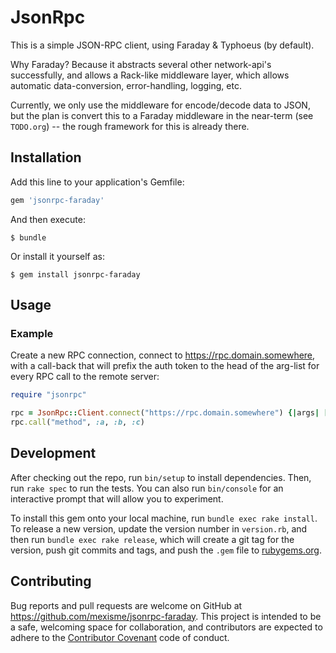 # JsonRpc

This is a simple JSON-RPC client, using Faraday & Typhoeus (by default).

Why Faraday?  Because it abstracts several other network-api's successfully, and allows a Rack-like middleware layer,
which allows automatic data-conversion, error-handling, logging, etc.

Currently, we only use the middleware for encode/decode data to JSON, but the plan is convert this to a Faraday
middleware in the near-term (see `TODO.org`) -- the rough framework for this is already there.

## Installation

Add this line to your application's Gemfile:

```ruby
gem 'jsonrpc-faraday'
```

And then execute:

    $ bundle

Or install it yourself as:

    $ gem install jsonrpc-faraday

## Usage


### Example

Create a new RPC connection, connect to https://rpc.domain.somewhere, with a call-back that will prefix the auth token
to the head of the arg-list for every RPC call to the remote server:

```ruby
require "jsonrpc"

rpc = JsonRpc::Client.connect("https://rpc.domain.somewhere") {|args| ["authorisation token"] + args }
rpc.call("method", :a, :b, :c)
```

## Development

After checking out the repo, run `bin/setup` to install dependencies. Then, run `rake spec` to run the tests. You can also run `bin/console` for an interactive prompt that will allow you to experiment.

To install this gem onto your local machine, run `bundle exec rake install`. To release a new version, update the version number in `version.rb`, and then run `bundle exec rake release`, which will create a git tag for the version, push git commits and tags, and push the `.gem` file to [rubygems.org](https://rubygems.org).

## Contributing

Bug reports and pull requests are welcome on GitHub at https://github.com/mexisme/jsonrpc-faraday. This project is intended to be a safe, welcoming space for collaboration, and contributors are expected to adhere to the [Contributor Covenant](contributor-covenant.org) code of conduct.
